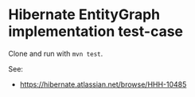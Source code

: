 # Hibernate EntityGraph implementation test-case

Clone and run with `mvn test`.

See:
- https://hibernate.atlassian.net/browse/HHH-10485
